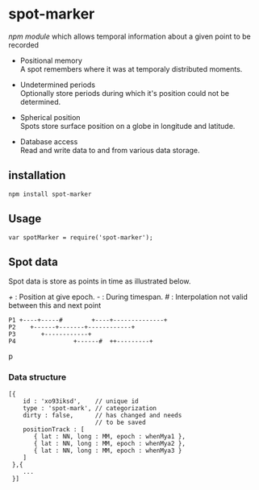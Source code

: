 # spot-marker

*npm module* which allows temporal information about a given point to be recorded

- Positional memory  
  A spot remembers where it was at temporaly distributed moments.

- Undetermined periods  
  Optionally store periods during which it's position could not be determined.

- Spherical position  
  Spots store surface position on a globe in longitude and latitude.

- Database access  
  Read and write data to and from various data storage.


## installation

    npm install spot-marker

## Usage

    var spotMarker = require('spot-marker');


## Spot data
   Spot data is store as points in time as illustrated below.

 *+* : Position at give epoch.
 *-* : During timespan.
 *#* : Interpolation not valid between this and next point

    P1 +----+-----#        +----+--------------+
    P2    +------+-------+------------+
    P3       +------------+
    P4                +------#  ++---------+
p
### Data structure

    [{
        id : 'xo93iksd',    // unique id
        type : 'spot-mark', // categorization
        dirty : false,      // has changed and needs 
		                    // to be saved
        positionTrack : [
           { lat : NN, long : MM, epoch : whenMya1 },
           { lat : NN, long : MM, epoch : whenMya2 },
           { lat : NN, long : MM, epoch : whenMya3 }
        ]
     },{
        ...
     }]
